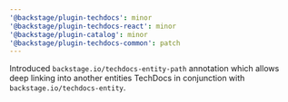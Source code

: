 ```yaml
---
'@backstage/plugin-techdocs': minor
'@backstage/plugin-techdocs-react': minor
'@backstage/plugin-catalog': minor
'@backstage/plugin-techdocs-common': patch
---
```


Introduced `backstage.io/techdocs-entity-path` annotation which allows deep linking into another entities TechDocs in conjunction with `backstage.io/techdocs-entity`.
